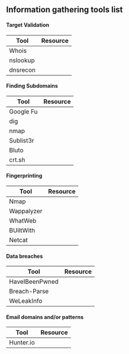 ## Information gathering tools list

#### Target Validation

Tool | Resource
-----|---------
Whois | 
nslookup | 
dnsrecon | 

#### Finding Subdomains

Tool | Resource
-----|---------
Google Fu |
dig |
nmap |
Sublist3r |
Bluto |
crt.sh |

#### Fingerprinting

Tool | Resource
-----|---------
Nmap |
Wappalyzer |
WhatWeb |
BUiltWith |
Netcat |

#### Data breaches

Tool | Resource
-----|---------
HaveIBeenPwned |
Breach-Parse |
WeLeakInfo |

#### Email domains and/or patterns

Tool | Resource
-----|---------
Hunter.io |

